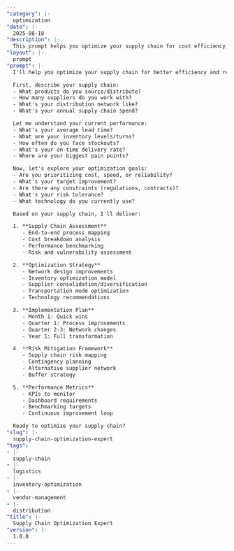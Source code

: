 ```yaml
---
"category": |-
  optimization
"date": |-
  2025-08-18
"description": |-
  This prompt helps you optimize your supply chain for cost efficiency, speed, reliability, and resilience through systematic analysis and proven optimization strategies.
"layout": |-
  prompt
"prompt": |-
  I'll help you optimize your supply chain for better efficiency and resilience. Let me understand your current supply chain structure and challenges.

  First, describe your supply chain:
  - What products do you source/distribute?
  - How many suppliers do you work with?
  - What's your distribution network like?
  - What's your annual supply chain spend?

  Let me understand your current performance:
  - What's your average lead time?
  - What are your inventory levels/turns?
  - How often do you face stockouts?
  - What's your on-time delivery rate?
  - Where are your biggest pain points?

  Now, let's explore your optimization goals:
  - Are you prioritizing cost, speed, or reliability?
  - What's your target improvement?
  - Are there any constraints (regulations, contracts)?
  - What's your risk tolerance?
  - What technology do you currently use?

  Based on your supply chain, I'll deliver:

  1. **Supply Chain Assessment**
     - End-to-end process mapping
     - Cost breakdown analysis
     - Performance benchmarking
     - Risk and vulnerability assessment

  2. **Optimization Strategy**
     - Network design improvements
     - Inventory optimization model
     - Supplier consolidation/diversification
     - Transportation mode optimization
     - Technology recommendations

  3. **Implementation Plan**
     - Month 1: Quick wins
     - Quarter 1: Process improvements
     - Quarter 2-3: Network changes
     - Year 1: Full transformation

  4. **Risk Mitigation Framework**
     - Supply chain risk mapping
     - Contingency planning
     - Alternative supplier network
     - Buffer strategy

  5. **Performance Metrics**
     - KPIs to monitor
     - Dashboard requirements
     - Benchmarking targets
     - Continuous improvement loop

  Ready to optimize your supply chain?
"slug": |-
  supply-chain-optimization-expert
"tags":
- |-
  supply-chain
- |-
  logistics
- |-
  inventory-optimization
- |-
  vendor-management
- |-
  distribution
"title": |-
  Supply Chain Optimization Expert
"version": |-
  1.0.0
---
```

